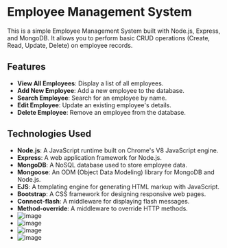 # Employee Management System

This is a simple Employee Management System built with Node.js, Express, and MongoDB. It allows you to perform basic CRUD operations (Create, Read, Update, Delete) on employee records.

## Features

- **View All Employees**: Display a list of all employees.
- **Add New Employee**: Add a new employee to the database.
- **Search Employee**: Search for an employee by name.
- **Edit Employee**: Update an existing employee's details.
- **Delete Employee**: Remove an employee from the database.

## Technologies Used

- **Node.js**: A JavaScript runtime built on Chrome's V8 JavaScript engine.
- **Express**: A web application framework for Node.js.
- **MongoDB**: A NoSQL database used to store employee data.
- **Mongoose**: An ODM (Object Data Modeling) library for MongoDB and Node.js.
- **EJS**: A templating engine for generating HTML markup with JavaScript.
- **Bootstrap**: A CSS framework for designing responsive web pages.
- **Connect-flash**: A middleware for displaying flash messages.
- **Method-override**: A middleware to override HTTP methods.
- ![image](https://github.com/user-attachments/assets/0d820589-3f91-4a9c-a1be-8cdc412236ca)
- ![image](https://github.com/user-attachments/assets/f42c4206-26cb-41c8-8085-9866e4acb289)
- ![image](https://github.com/user-attachments/assets/6026f6a3-79f5-43b5-ba61-20ebcd21b29b)
- ![image](https://github.com/user-attachments/assets/134b01a8-3778-4f50-aceb-fe29b021fcb0)




